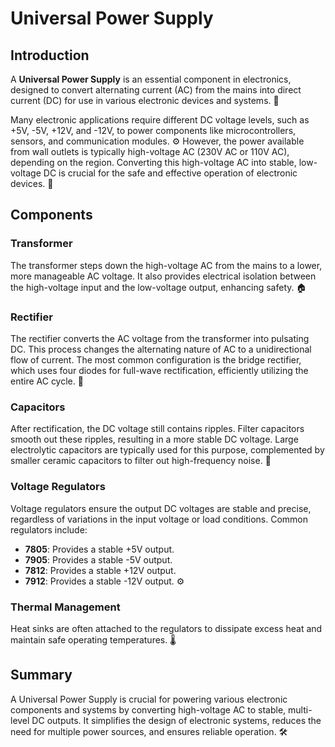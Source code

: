 # Universal Power Supply

## Introduction

A **Universal Power Supply** is an essential component in electronics, designed to convert alternating current (AC) from the mains into direct current (DC) for use in various electronic devices and systems. 🧩

Many electronic applications require different DC voltage levels, such as +5V, -5V, +12V, and -12V, to power components like microcontrollers, sensors, and communication modules. ⚙️ However, the power available from wall outlets is typically high-voltage AC (230V AC or 110V AC), depending on the region. Converting this high-voltage AC into stable, low-voltage DC is crucial for the safe and effective operation of electronic devices. 🔌

## Components

### Transformer
The transformer steps down the high-voltage AC from the mains to a lower, more manageable AC voltage. It also provides electrical isolation between the high-voltage input and the low-voltage output, enhancing safety. 🏠

### Rectifier
The rectifier converts the AC voltage from the transformer into pulsating DC. This process changes the alternating nature of AC to a unidirectional flow of current. The most common configuration is the bridge rectifier, which uses four diodes for full-wave rectification, efficiently utilizing the entire AC cycle. 🔄

### Capacitors
After rectification, the DC voltage still contains ripples. Filter capacitors smooth out these ripples, resulting in a more stable DC voltage. Large electrolytic capacitors are typically used for this purpose, complemented by smaller ceramic capacitors to filter out high-frequency noise. 🧪

### Voltage Regulators
Voltage regulators ensure the output DC voltages are stable and precise, regardless of variations in the input voltage or load conditions. Common regulators include:
- **7805**: Provides a stable +5V output.
- **7905**: Provides a stable -5V output.
- **7812**: Provides a stable +12V output.
- **7912**: Provides a stable -12V output. ⚙️

### Thermal Management
Heat sinks are often attached to the regulators to dissipate excess heat and maintain safe operating temperatures. 🌡️

## Summary

A Universal Power Supply is crucial for powering various electronic components and systems by converting high-voltage AC to stable, multi-level DC outputs. It simplifies the design of electronic systems, reduces the need for multiple power sources, and ensures reliable operation. 🛠️


